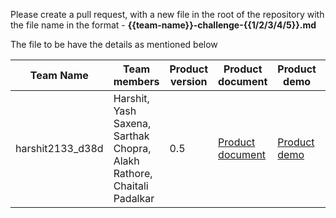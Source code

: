Please create a pull request, with a new file in the root of the repository with the file name in the format - **{{team-name}}-challenge-{{1/2/3/4/5}}.md**

The file to be have the details as mentioned below

| Team Name | Team members | Product version | Product document | Product demo | User guide | Source code | Developer guide |
| ----- | ----- | ----- | ----- | ----- | ----- | ----- | ----- |
| harshit2133_d38d | Harshit, Yash Saxena, Sarthak Chopra, Alakh Rathore, Chaitali Padalkar | 0.5 | [Product document](https://example.com/product-document.md) | [Product demo](https://example.com/product-demo.mp4) | [User guide](https://github.com/harshit-070/telegram_repo/blob/master/userGuide.Md)) | [Source code](https://github.com/harshit-070/telegram_repo) [Fast_API](https://github.com/harshit-070/sat_model)| [Developer guide Telegram bot](https://github.com/harshit-070/telegram_repo/blob/master/ReadMe.Md) [Developer guide fastApi] (https://github.com/harshit-070/sat_model/blob/master/ReadMe.md) [Developer guid slow learner]() |
